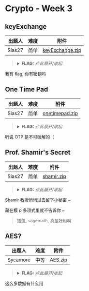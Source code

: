 # Crypto - Week 3

## keyExchange

| 出题人 | 难度 | 附件 |
|--------|------|------|
| Sias27 | 简单 | [keyExchange.zip](https://github.com/project-newstar/newstar-ctf-2022/releases/download/attachment-week3/keyExchange.zip) |

> <details><summary><strong>FLAG:</strong> <i>点此展开/收起</i></summary>
> <code>flag{d1ff1e_h311m4n_is_4_p13c3_0f_c4k3}</code>
> </details>

我有 flag, 你有密钥吗

## One Time Pad

| 出题人 | 难度 | 附件 |
|--------|------|------|
| Sias27 | 简单 | [onetimepad.zip](https://github.com/project-newstar/newstar-ctf-2022/releases/download/attachment-week3/onetimepad.zip) |

> <details><summary><strong>FLAG:</strong> <i>点此展开/收起</i></summary>
> <code>flag{frequency_analysis_could_be_useful#A6DC1D643A29}</code>
> </details>

听说 OTP 是不可破解的（

## Prof. Shamir's Secret

| 出题人 | 难度 | 附件 |
|--------|------|------|
| Sias27 | 简单 | [shamir.zip](https://github.com/project-newstar/newstar-ctf-2022/releases/download/attachment-week3/shamir.zip) |

> <details><summary><strong>FLAG:</strong> <i>点此展开/收起</i></summary>
> <code>flag{w0w_y0u_k0nw_sham1r_s3cret_5h4r1ng_4nd_1agrange_interpolation!!!}</code>
> </details>

Shamir 教授悄悄过去留下小秘密 ~

藏在模 $p$ 多项式里就不告诉你 ~

> 插值, sagemath, 真是好用啊

## AES?

| 出题人   | 难度 | 附件 |
|----------|------|------|
| Sycamore | 中等 | [AES.zip](https://github.com/project-newstar/newstar-ctf-2022/releases/download/attachment-week3/AES.zip) |

> <details><summary><strong>FLAG:</strong> <i>点此展开/收起</i></summary>
> <code>flag{7h7gi3nl-ald4ssf8-eajfwm7t-rujquhmg}</code>
> </details>

这么多数据有什么用
